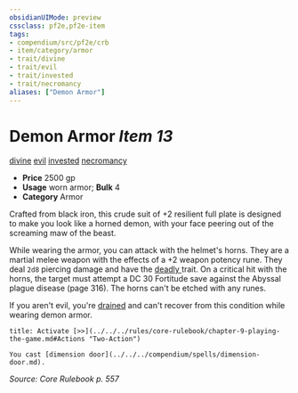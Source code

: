 ```yaml
---
obsidianUIMode: preview
cssclass: pf2e,pf2e-item
tags:
- compendium/src/pf2e/crb
- item/category/armor
- trait/divine
- trait/evil
- trait/invested
- trait/necromancy
aliases: ["Demon Armor"]
---
```

# Demon Armor *Item 13*  
[divine](../../../rules/traits/divine.md)  [evil](../../../rules/traits/evil.md)  [invested](../../../rules/traits/invested.md)  [necromancy](../../../rules/traits/necromancy.md)  

- **Price** 2500 gp
- **Usage** worn armor; **Bulk** 4
- **Category** Armor

Crafted from black iron, this crude suit of +2 resilient full plate is designed to make you look like a horned demon, with your face peering out of the screaming maw of the beast.

While wearing the armor, you can attack with the helmet's horns. They are a martial melee weapon with the effects of a +2 weapon potency rune. They deal `2d8` piercing damage and have the [deadly <d12>](../../../rules/traits/deadly.md) trait. On a critical hit with the horns, the target must attempt a DC 30 Fortitude save against the Abyssal plague disease (page 316). The horns can't be etched with any runes.

If you aren't evil, you're [drained](../../../rules/conditions.md#Drained) and can't recover from this condition while wearing demon armor.

```ad-embed-ability
title: Activate [>>](../../../rules/core-rulebook/chapter-9-playing-the-game.md#Actions "Two-Action")

You cast [dimension door](../../../compendium/spells/dimension-door.md).
```

*Source: Core Rulebook p. 557*
